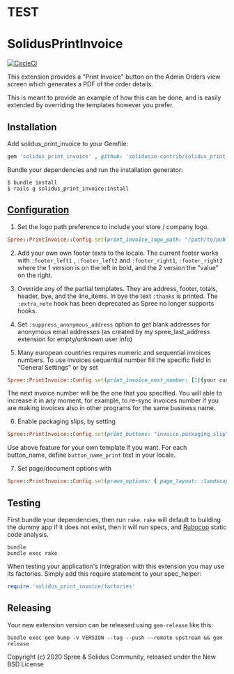 TEST
===================
  
  
SolidusPrintInvoice
===================

[![CircleCI](https://circleci.com/gh/solidusio-contrib/solidus_print_invoice.svg?style=svg)](https://circleci.com/gh/solidusio-contrib/solidus_print_invoice)

This extension provides a "Print Invoice" button on the Admin Orders view screen which generates a PDF of the order details.

This is meant to provide an example of how this can be done, and is easily extended by overriding the templates however you prefer.

Installation
------------

Add solidus_print_invoice to your Gemfile:

```ruby
gem 'solidus_print_invoice' , github: 'solidusio-contrib/solidus_print_invoice'
```

Bundle your dependencies and run the installation generator:

```shell
$ bundle install
$ rails g solidus_print_invoice:install
```

[Configuration](http://example.com/)
-------------

1. Set the logo path preference to include your store / company logo.

  ```ruby
  Spree::PrintInvoice::Config.set(print_invoice_logo_path: "/path/to/public/images/company-logo.png")
  ```

2. Add your own own footer texts to the locale. The current footer works with `:footer_left1` , `:footer_left2` and `:footer_right1`, `:footer_right2` where the 1 version is on the left in bold, and the 2 version the "value" on the right.

3. Override any of the partial templates. They are address, footer, totals, header, bye, and the line_items. In bye the text `:thanks` is printed. The `:extra_note` hook has been deprecated as Spree no longer supports hooks.

4. Set `:suppress_anonymous_address` option to get blank addresses for anonymous email addresses (as created by my spree_last_address extension for empty/unknown user info)

5. Many european countries requires numeric and sequential invoices numbers. To use invoices sequential number fill the specific field in "General Settings" or by set

  ```ruby
  Spree::PrintInvoice::Config.set(print_invoice_next_number: [1|{your current next invoice number}])
  ```

 The next invoice number will be the one that you specified. You will able to increase it in any moment, for example, to re-sync invoices number if you are making invoices also in other programs for the same business name.

6. Enable packaging slips, by setting

  ```ruby
  Spree::PrintInvoice::Config.set(print_buttons: "invoice,packaging_slip")  #comma separated list
  ```

 Use above feature for your own template if you want. For each button_name, define `button_name_print` text in your locale.

7. Set page/document options with

  ```ruby
  Spree::PrintInvoice::Config.set(prawn_options: { page_layout: :landscape, page_size: "A4", margin: [50, 100, 150, 200] })
  ```

Testing
-------

First bundle your dependencies, then run `rake`. `rake` will default to building the dummy app if it does not exist, then it will run specs, and [Rubocop](https://github.com/bbatsov/rubocop) static code analysis.

```shell
bundle
bundle exec rake
```

When testing your application's integration with this extension you may use its factories.
Simply add this require statement to your spec_helper:

```ruby
require 'solidus_print_invoice/factories'
```

Releasing
---------

Your new extension version can be released using `gem-release` like this:

```shell
bundle exec gem bump -v VERSION --tag --push --remote upstream && gem release
```

Copyright (c) 2020 Spree & Solidus Community, released under the New BSD License
